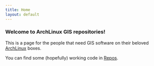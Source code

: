 ```yaml
---
title: Home
layout: default
---
```


### Welcome to ArchLinux GIS repositories! ###

This is a page for the people that need GIS software on their beloved
[ArchLinux](http://archlinux.org) boxes.

You can find some (hopefully) working code in [Repos](/repos.html).
